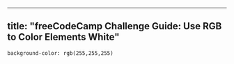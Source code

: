 
---
title: "freeCodeCamp Challenge Guide: Use RGB to Color Elements White"
---

    background-color: rgb(255,255,255)
